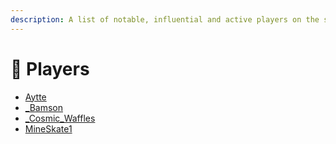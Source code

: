 ```yaml
---
description: A list of notable, influential and active players on the server.
---
```


# 👥 Players

* [Aytte](aytte.md)
* [\_Bamson](bamson.md)
* [\_Cosmic\_Waffles](cosmicwaffles.md)
* [MineSkate1](mineskate.md)
